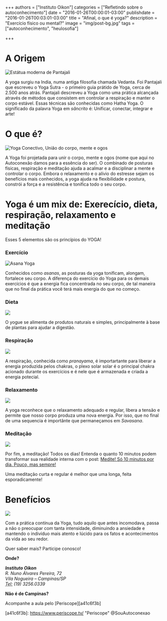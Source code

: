 
+++
authors = ["Instituto Oikon"]
categories = ["Refletindo sobre o autoconhecimento"]
date = "2016-01-26T00:00:01-03:00"
publishdate = "2016-01-26T00:03:01-03:00"
title = "Afinal, o que é yoga?"
description = "Exercício físico ou mental?"
image = "img/post-bg.jpg"
tags = ["autoconhecimento", "heulosofia"]

+++

# A Origem
![Estátua moderna de Pantajali](https://s3-sa-east-1.amazonaws.com/blog.autoconexao.org.br/img/2016/01/Patanjali_Statue.jpg)

A yoga surgiu na India, numa antiga filosofia chamada Vedanta. Foi Pantajali que escreveu o Yoga Sutra - o primeiro guia prátido de Yoga, cerca de 2.500 anos atrás.
Pantajali descreveu a Yoga como uma prática alcançada através de métodos que consistem em controlar a respiração e manter o corpo estável. Essas técnicas são conhecidas como Hatha Yoga.
O significado da palavra Yoga em *sâncrito* é: Unificar, conectar, integrar e arte!


# O que é?
![Yoga Conectivo, União do corpo, mente e ogos](https://s3-sa-east-1.amazonaws.com/blog.autoconexao.org.br/img/2016/01/mulher_cinza_yoga.jpg)

A Yoga foi projetada para unir o corpo, mente e ogos (nome que aqui no Autoconexão damos para a essência do ser). O combinado de posturas físicas, respiração e meditação ajuda a acalmar e a disciplinar a mente e controlar o corpo. Embora o relaxamento e o alívio do estresse sejam os benefícios mais conhecidos, a yoga ajuda na flexibilidade e postura, constrói a força e a resistência e tonifica todo o seu corpo.

# Yoga é um mix de: Exerecício, dieta, respiração, relaxamento e meditação
Esses 5 elementos são os princípios do YOGA!

### Exercício
![Asana Yoga](https://s3-sa-east-1.amazonaws.com/blog.autoconexao.org.br/img/2016/01/asana-yoga.jpg)

Conhecidos como *asanas*, as posturas da yoga tonificam, alongam, fortalece seu corpo. A diferença do exercício do Yoga para os demais exercícios é que a energia fica concentrada no seu corpo, de tal maneira que no final da prática você terá mais energia do que no começo.

### Dieta
![](https://s3-sa-east-1.amazonaws.com/blog.autoconexao.org.br/img/2016/01/alimentos-saudaveis.jpg)

O yogue se alimenta de produtos naturais e simples, principalmente à base de plantas para ajudar a digestão.


### Respiração
![](https://s3-sa-east-1.amazonaws.com/blog.autoconexao.org.br/img/2016/01/mulher2_parque_yoga.jpg)

A respiração, conhecida como *pranayama*, é importartante para liberar a energia produzida pelos chakras, o plexo solar solar é o principal chakra acionado durante os exercícios e é nele que é armazenada e criada a energia potecial.

### Relaxamento
![](https://s3-sa-east-1.amazonaws.com/blog.autoconexao.org.br/img/2016/01/savasana.jpg)

A yoga reconhece que o relaxamento adequado e regular, libera a tensão e permite que nosso corpo produza uma nova energia. Por isso, que no final de uma sequencia é importânte que permaneçamos em *Savasana*.

### Meditação
![](https://s3-sa-east-1.amazonaws.com/blog.autoconexao.org.br/img/2016/01/meditando-no-deserto.jpg)

Por fim, a meditação! Todos os dias! Entenda o quanto 10 minutos podem transformar sua realidade interna com o post: [Medite! Só 10 minutos por dia. Pouco, mas sempre!](http://blog.autoconexao.org.br/post/2015/11/medite-10-minutos-por-dia/)

Uma meditação curta e regular é melhor que uma longa, feita esporadicamente!


# Benefícios
![](https://s3-sa-east-1.amazonaws.com/blog.autoconexao.org.br/img/2016/01/mulher_meditando_montanha.jpg)

Com a prática contínua da Yoga, tudo aquilo que antes incomodava, passa a não o preocupar com tanta intensidade, diminuindo a ansiedade e mantendo o indivíduo mais atento e lúcido para os fatos e acontecimentos da vida ao seu redor.
 


Quer saber mais? Participe conosco!


**Onde?**

<address>
  <strong>Instituto Oikon</strong><br>
  R. Nuno Álvares Pereira, 72<br>
  Vila Nogueira – Campinas/SP<br>
  <abbr title="Phone">Tel:</abbr> (19) 3256.0339
</address>


**Não é de Campinas?**

Acompanhe a aula pelo [Periscope][a41c6f3b]

  [a41c6f3b]: https://www.periscope.tv/ "Periscope" @SouAutoconexao
